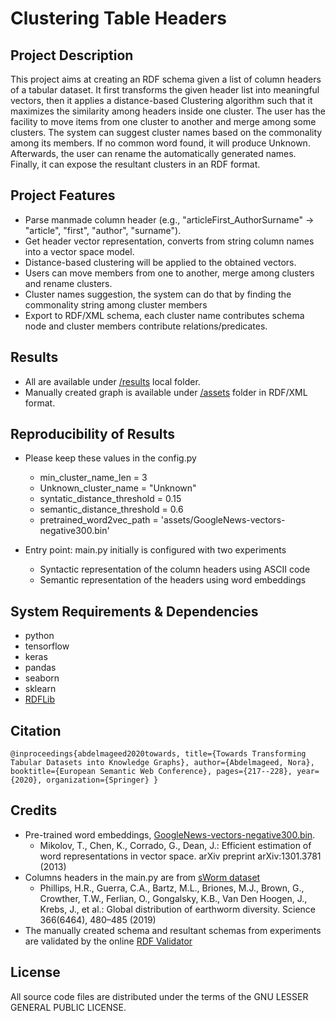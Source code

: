 # Clustering Table Headers

## Project Description 
This project aims at creating an RDF schema given a list of column headers of a tabular dataset. 
It first transforms the given header list into meaningful vectors, then it applies a distance-based Clustering algorithm such that it maximizes the similarity among headers inside one cluster. The user has the facility to move items from one cluster to another and merge among some clusters.
The system can suggest cluster names based on the commonality among its members. If no common word found, it will produce Unknown.
Afterwards, the user can rename the automatically generated names. Finally, it can expose the resultant clusters in an RDF format.   

## Project Features
- Parse manmade column header (e.g., "articleFirst_AuthorSurname" -> "article", "first", "author", "surname").
- Get header vector representation, converts from string column names into a vector space model.
- Distance-based clustering will be applied to the obtained vectors.
- Users can move members from one to another, merge among clusters and rename clusters.
- Cluster names suggestion, the system can do that by finding the commonality string among cluster members
- Export to RDF/XML schema, each cluster name contributes schema node and cluster members contribute relations/predicates.


## Results 
* All are available under [/results](results) local folder.
* Manually created graph is available under [/assets](assets) folder in RDF/XML format.

## Reproducibility of Results 

* Please keep these values in the config.py
    - min_cluster_name_len = 3
    - Unknown_cluster_name = "Unknown"
    - syntatic_distance_threshold = 0.15
    - semantic_distance_threshold = 0.6
    - pretrained_word2vec_path = 'assets/GoogleNews-vectors-negative300.bin'

* Entry point: main.py initially is configured with two experiments 
    - Syntactic representation of the column headers using ASCII code 
    - Semantic representation of the headers using word embeddings 


## System Requirements & Dependencies 

- python 
- tensorflow
- keras
- pandas
- seaborn
- sklearn
- [RDFLib](https://github.com/RDFLib/rdflib)

## Citation
`@inproceedings{abdelmageed2020towards,
  title={Towards Transforming Tabular Datasets into Knowledge Graphs},
  author={Abdelmageed, Nora},
  booktitle={European Semantic Web Conference},
  pages={217--228},
  year={2020},
  organization={Springer}
}`

## Credits 
* Pre-trained word embeddings, [GoogleNews-vectors-negative300.bin](https://code.google.com/archive/p/word2vec/). 
    -  Mikolov, T., Chen, K., Corrado, G., Dean, J.: Efficient estimation of word representations in vector space. arXiv preprint arXiv:1301.3781 (2013)
* Columns headers in the main.py are from [sWorm dataset](http://idata.idiv.de/ddm/Data/ShowData/1804?version=7)
    - Phillips, H.R., Guerra, C.A., Bartz, M.L., Briones, M.J., Brown, G., Crowther, T.W., Ferlian, O., Gongalsky, K.B., Van Den Hoogen, J., Krebs, J., et al.: Global distribution of earthworm diversity. Science 366(6464), 480–485 (2019)
* The manually created schema and resultant schemas from experiments are validated by the online [RDF Validator](https://www.w3.org/RDF/Validator/)

## License
All source code files are distributed under the terms of the GNU LESSER GENERAL PUBLIC LICENSE.

